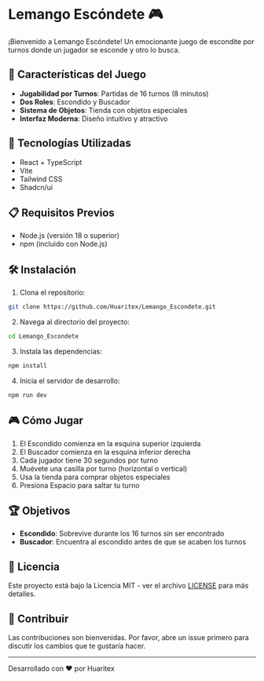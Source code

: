 # Lemango Escóndete 🎮

¡Bienvenido a Lemango Escóndete! Un emocionante juego de escondite por turnos donde un jugador se esconde y otro lo busca.

## 🎯 Características del Juego

- **Jugabilidad por Turnos**: Partidas de 16 turnos (8 minutos)
- **Dos Roles**: Escondido y Buscador
- **Sistema de Objetos**: Tienda con objetos especiales
- **Interfaz Moderna**: Diseño intuitivo y atractivo

## 🚀 Tecnologías Utilizadas

- React + TypeScript
- Vite
- Tailwind CSS
- Shadcn/ui

## 📋 Requisitos Previos

- Node.js (versión 18 o superior)
- npm (incluido con Node.js)

## 🛠️ Instalación

1. Clona el repositorio:
```bash
git clone https://github.com/Huaritex/Lemango_Escondete.git
```

2. Navega al directorio del proyecto:
```bash
cd Lemango_Escondete
```

3. Instala las dependencias:
```bash
npm install
```

4. Inicia el servidor de desarrollo:
```bash
npm run dev
```

## 🎮 Cómo Jugar

1. El Escondido comienza en la esquina superior izquierda
2. El Buscador comienza en la esquina inferior derecha
3. Cada jugador tiene 30 segundos por turno
4. Muévete una casilla por turno (horizontal o vertical)
5. Usa la tienda para comprar objetos especiales
6. Presiona Espacio para saltar tu turno

## 🏆 Objetivos

- **Escondido**: Sobrevive durante los 16 turnos sin ser encontrado
- **Buscador**: Encuentra al escondido antes de que se acaben los turnos

## 📝 Licencia

Este proyecto está bajo la Licencia MIT - ver el archivo [LICENSE](LICENSE) para más detalles.

## 👥 Contribuir

Las contribuciones son bienvenidas. Por favor, abre un issue primero para discutir los cambios que te gustaría hacer.

---

Desarrollado con ❤️ por Huaritex

